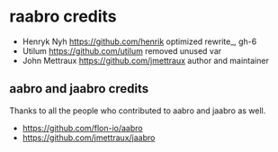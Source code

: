 
# raabro credits

* Henryk Nyh https://github.com/henrik optimized rewrite_, gh-6
* Utilum https://github.com/utilum removed unused var
* John Mettraux https://github.com/jmettraux author and maintainer


## aabro and jaabro credits

Thanks to all the people who contributed to aabro and jaabro as well.

* https://github.com/flon-io/aabro
* https://github.com/jmettraux/jaabro

